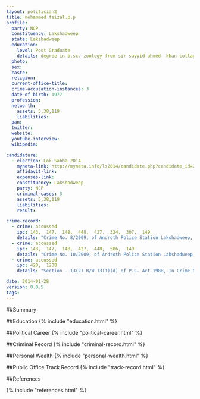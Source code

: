 ```yaml
---
layout: politician2
title: mohammed faizal.p.p
profile: 
  party: NCP
  constituency: Lakshadweep
  state: Lakshadweep
  education: 
    level: Post Graduate
    details: degree in b.sc. zoology from sir sayyid ahmed  khan collage  thilipparamba kannur  kerla 1997. 2) master of bussiness adimistration (mba) from university of calicut  calikut  university campus 2000
  photo: 
  sex: 
  caste: 
  religion: 
  current-office-title: 
  crime-accusation-instances: 3
  date-of-birth: 1977
  profession: 
  networth: 
    assets: 5,38,119
    liabilities: 
  pan: 
  twitter: 
  website: 
  youtube-interview: 
  wikipedia: 

candidature: 
  - election: Lok Sabha 2014
    myneta-link: http://myneta.info/ls2014/candidate.php?candidate_id=21
    affidavit-link: 
    expenses-link: 
    constituency: Lakshadweep 
    party: NCP
    criminal-cases: 3
    assets: 5,38,119
    liabilities: 
    result:  

crime-record: 
  - crime: accussed
    ipc: 143,  147,  148,  448,  427,  324,  307,  149
    details: "Crime No. 8/2009, of Androth Police Station Lakshadweep, Court - JFCM, Date 17.04.2009" 
  - crime: accussed
    ipc: 143,  147,  148,  427,  448,  506,  149
    details: "Crime No. 10/2009, of Androth Police Station Lakshadweep, Court - JFCM" 
  - crime: accussed
    ipc: 420,  120B
    details: "Section - 13(2) R/W 13(1)(d) of P.C. Act 1988, In Crime No RC03(A)/2009/CBI/KER2009, Court - Special Judge II for CBI Ernakulam, Case No. 12/2011, Date 31.03.2009" 

date: 2014-01-28
version: 0.0.5
tags: 
---
```

##Summary


##Education
{% include "education.html" %}


##Political Career
{% include "political-career.html" %}


##Criminal Record
{% include "criminal-record.html" %}


##Personal Wealth
{% include "personal-wealth.html" %}


##Public Office Track Record
{% include "track-record.html" %}


##References


{% include "references.html" %}